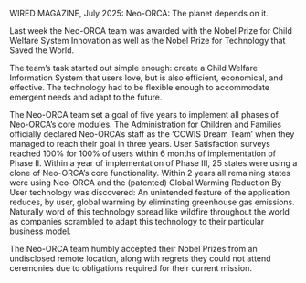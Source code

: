 WIRED MAGAZINE, July 2025: Neo-ORCA: The planet depends on it.

Last week the Neo-ORCA team was awarded with the Nobel Prize for Child Welfare System Innovation as well as the Nobel Prize for Technology that Saved the World.

The team’s task started out simple enough: create a Child Welfare Information System that users love, but is also efficient, economical, and effective. The technology had to be flexible enough to accommodate emergent needs and adapt to the future.  

The Neo-ORCA team set a goal of five years to implement all phases of Neo-ORCA’s core modules. The Administration for Children and Families officially declared Neo-ORCA’s staff as the ‘CCWIS Dream Team’ when they managed to reach their goal in three years. User Satisfaction surveys reached 100% for 100% of users within 6 months of implementation of Phase II. Within a year of implementation of Phase III, 25 states were using a clone of Neo-ORCA’s core functionality. Within 2 years all remaining states were using Neo-ORCA and the (patented) Global Warming Reduction By User technology was discovered: An unintended feature of the application reduces, by user, global warming by eliminating greenhouse gas emissions. Naturally word of this technology spread like wildfire throughout the world as companies scrambled to adapt this technology to their particular business model.

The Neo-ORCA team humbly accepted their Nobel Prizes from an undisclosed remote location, along with regrets they could not attend ceremonies due to obligations required for their current mission.
